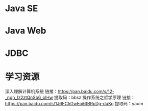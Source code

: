 # Java SE

# Java Web
# JDBC
# 学习资源
  深入理解计算机系统 链接：https://pan.baidu.com/s/12-_ngn_Iz2ztQnSb6_oIHw 提取码：bbsz 
  操作系统之哲学原理 链接：https://pan.baidu.com/s/1J6FC5GwEoi6tBRpDg-duKg 提取码：yaum 

